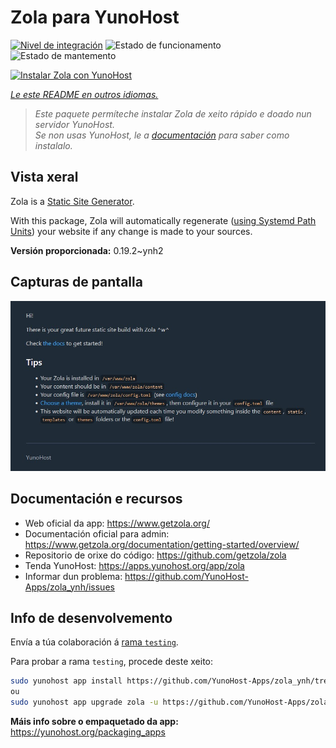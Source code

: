 <!--
NOTA: Este README foi creado automáticamente por <https://github.com/YunoHost/apps/tree/master/tools/readme_generator>
NON debe editarse manualmente.
-->

# Zola para YunoHost

[![Nivel de integración](https://dash.yunohost.org/integration/zola.svg)](https://ci-apps.yunohost.org/ci/apps/zola/) ![Estado de funcionamento](https://ci-apps.yunohost.org/ci/badges/zola.status.svg) ![Estado de mantemento](https://ci-apps.yunohost.org/ci/badges/zola.maintain.svg)

[![Instalar Zola con YunoHost](https://install-app.yunohost.org/install-with-yunohost.svg)](https://install-app.yunohost.org/?app=zola)

*[Le este README en outros idiomas.](./ALL_README.md)*

> *Este paquete permíteche instalar Zola de xeito rápido e doado nun servidor YunoHost.*  
> *Se non usas YunoHost, le a [documentación](https://yunohost.org/install) para saber como instalalo.*

## Vista xeral

Zola is a [Static Site Generator](https://en.wikipedia.org/wiki/Static_site_generator).

With this package, Zola will automatically regenerate ([using Systemd Path Units](https://www.putorius.net/systemd-path-units.html)) your website if any change is made to your sources.


**Versión proporcionada:** 0.19.2~ynh2

## Capturas de pantalla

![Captura de pantalla de Zola](./doc/screenshots/zola-screenshot.jpg)

## Documentación e recursos

- Web oficial da app: <https://www.getzola.org/>
- Documentación oficial para admin: <https://www.getzola.org/documentation/getting-started/overview/>
- Repositorio de orixe do código: <https://github.com/getzola/zola>
- Tenda YunoHost: <https://apps.yunohost.org/app/zola>
- Informar dun problema: <https://github.com/YunoHost-Apps/zola_ynh/issues>

## Info de desenvolvemento

Envía a túa colaboración á [rama `testing`](https://github.com/YunoHost-Apps/zola_ynh/tree/testing).

Para probar a rama `testing`, procede deste xeito:

```bash
sudo yunohost app install https://github.com/YunoHost-Apps/zola_ynh/tree/testing --debug
ou
sudo yunohost app upgrade zola -u https://github.com/YunoHost-Apps/zola_ynh/tree/testing --debug
```

**Máis info sobre o empaquetado da app:** <https://yunohost.org/packaging_apps>
